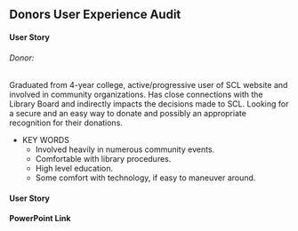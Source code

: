 ## Donors User Experience Audit

#### User Story
###### Donor:
Graduated from 4-year college, active/progressive user of SCL website and involved in community organizations. Has close connections with the Library Board and indirectly impacts the decisions made to SCL. Looking for a secure and an easy way to donate and possibly an appropriate recognition for their donations.


* KEY WORDS
  * Involved heavily in numerous community events.
  * Comfortable with library procedures.
  * High level education.
  * Some comfort with technology, if easy to maneuver around.

#### User Story

#### PowerPoint Link
